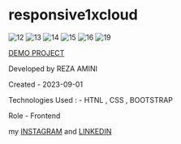 # responsive1xcloud



![12](https://github.com/rezaaminiweb/responsive1xcloud/assets/140278906/7507b8a6-3d6b-4cbb-a064-a449407d781d)
![13](https://github.com/rezaaminiweb/responsive1xcloud/assets/140278906/41d6726b-68c8-42e8-bce2-1fd63f03c9cb)
![14](https://github.com/rezaaminiweb/responsive1xcloud/assets/140278906/c6923eb4-ed1f-4a3c-81e0-91db5ff3f3c5)
![15](https://github.com/rezaaminiweb/responsive1xcloud/assets/140278906/f2118417-0bef-43e4-930a-51aed92e1889)
![16](https://github.com/rezaaminiweb/responsive1xcloud/assets/140278906/395b89e0-f164-434c-bfa9-cc514214e8a1)
![19](https://github.com/rezaaminiweb/responsive1xcloud/assets/140278906/49c975aa-a229-4fcb-936d-2b7c8823b39c)


<a href="https://rezaaminiweb.github.io/responsive1xcloud/">DEMO PROJECT</a>

Developed by REZA AMINI

Created - 2023-09-01

Technologies Used : - HTNL , CSS , BOOTSTRAP

Role - Frontend

my <a href="https://instagram.com/reza_web_design?igshid=NGVhN2U2NjQ0Yg==">INSTAGRAM</a> and <a href="https://www.linkedin.com/in/reza-amini-273386272?utm_source=share&utm_campaign=share_via&utm_content=profile&utm_medium=ios_app">LINKEDIN</a>
